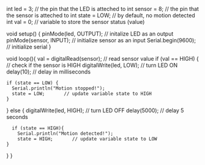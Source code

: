 int led = 3;                // the pin that the LED is atteched to
int sensor = 8;              // the pin that the sensor is atteched to
int state = LOW;             // by default, no motion detected
int val = 0;                 // variable to store the sensor status (value)

void setup() {
  pinMode(led, OUTPUT);      // initalize LED as an output
  pinMode(sensor, INPUT);    // initialize sensor as an input
  Serial.begin(9600);        // initialize serial
}

void loop(){
  val = digitalRead(sensor);   // read sensor value
  if (val == HIGH) {           // check if the sensor is HIGH
    digitalWrite(led, LOW);   // turn LED ON
    delay(10);                // delay in milliseconds 
    
    if (state == LOW) {
      Serial.println("Motion stopped!"); 
      state = LOW;       // update variable state to HIGH
    }
  } 
  else {
      digitalWrite(led, HIGH); // turn LED OFF
      delay(5000);             // delay 5 seconds
      
      if (state == HIGH){
        Serial.println("Motion detected!");
        state = HIGH;       // update variable state to LOW
    }
  }
}
